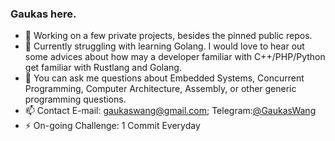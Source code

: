 ### Gaukas here.

- 🔭 Working on a few private projects, besides the pinned public repos.
- 🤔 Currently struggling with learning Golang. I would love to hear out some advices about how may a developer familiar with C++/PHP/Python get familiar with Rustlang and Golang.
- 💬 You can ask me questions about Embedded Systems, Concurrent Programming, Computer Architecture, Assembly, or other generic programming questions.
- 📫 Contact E-mail: gaukaswang@gmail.com; Telegram:[@GaukasWang](https://t.me/GaukasWang)
- ⚡ On-going Challenge: 1 Commit Everyday
<!--
**Gaukas/Gaukas** is a ✨ _special_ ✨ repository because its `README.md` (this file) appears on your GitHub profile.

Here are some ideas to get you started:

- 🔭 I’m currently working on ...
- 🌱 I’m currently learning ...
- 👯 I’m looking to collaborate on ...
- 📫 How to reach me: ...
- 😄 Pronouns: ...
- 🤔 I’m looking for help with ...
- 💬 Ask me about ...
- ⚡ Fun fact: ...
-->
